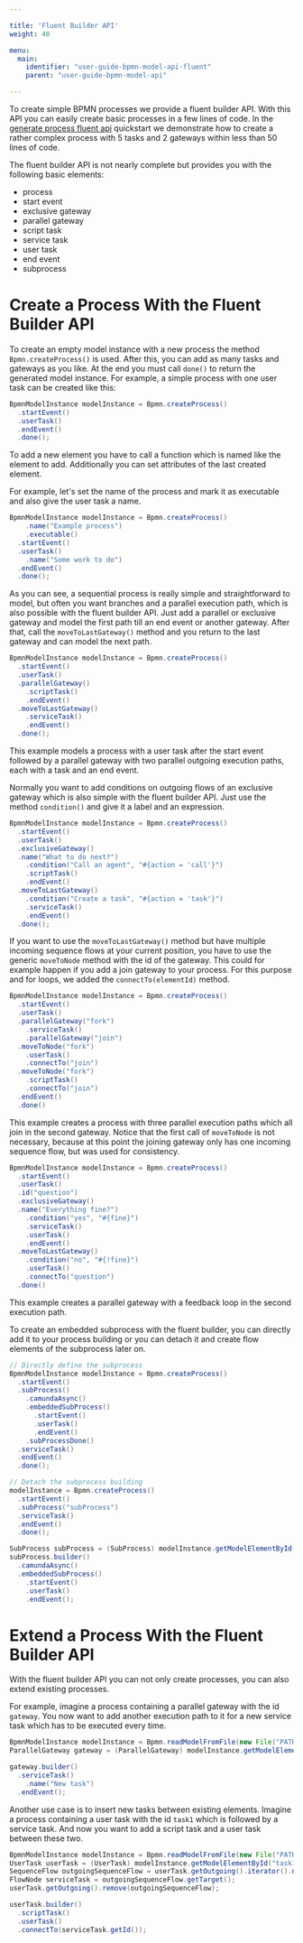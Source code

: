 ```yaml
---

title: 'Fluent Builder API'
weight: 40

menu:
  main:
    identifier: "user-guide-bpmn-model-api-fluent"
    parent: "user-guide-bpmn-model-api"

---
```


To create simple BPMN processes we provide a fluent builder API. With this API you can easily create basic
processes in a few lines of code. In the [generate process fluent api](https://github.com/camunda/camunda-bpm-examples/tree/master/bpmn-model-api/generate-process-fluent-api) quickstart we 
demonstrate how to create a rather complex process with 5 tasks and 2 gateways within less than 50 lines of code.

The fluent builder API is not nearly complete but provides you with the following basic elements:

* process
* start event
* exclusive gateway
* parallel gateway
* script task
* service task
* user task
* end event
* subprocess


# Create a Process With the Fluent Builder API

To create an empty model instance with a new process the method `Bpmn.createProcess()` is used. After this, 
you can add as many tasks and gateways as you like. At the end you must call `done()` to return the generated
model instance. For example, a simple process with one user task can be created like this:

```java
BpmnModelInstance modelInstance = Bpmn.createProcess()
  .startEvent()
  .userTask()
  .endEvent()
  .done();
```

To add a new element you have to call a function which is named like the
element to add. Additionally you can set attributes of the last created
element.

For example, let's set the name of the process and mark it as executable and also give the user task a name.

```java
BpmnModelInstance modelInstance = Bpmn.createProcess()
    .name("Example process")
    .executable()
  .startEvent()
  .userTask()
    .name("Some work to do")
  .endEvent()
  .done();
```

As you can see, a sequential process is really simple and straightforward to model, but often you want
branches and a parallel execution path, which is also possible with the fluent builder API. Just add
a parallel or exclusive gateway and model the first path till an end event or another gateway. After that,
call the `moveToLastGateway()` method and you return to the last gateway and can model the next path.

```java
BpmnModelInstance modelInstance = Bpmn.createProcess()
  .startEvent()
  .userTask()
  .parallelGateway()
    .scriptTask()
    .endEvent()
  .moveToLastGateway()
    .serviceTask()
    .endEvent()
  .done();
```

This example models a process with a user task after the start event followed by a parallel gateway
with two parallel outgoing execution paths, each with a task and an end event.

Normally you want to add conditions on outgoing flows of an exclusive gateway which is also simple with
the fluent builder API. Just use the method `condition()` and give it a label and an expression.

```java
BpmnModelInstance modelInstance = Bpmn.createProcess()
  .startEvent()
  .userTask()
  .exclusiveGateway()
  .name("What to do next?")
    .condition("Call an agent", "#{action = 'call'}")
    .scriptTask()
    .endEvent()
  .moveToLastGateway()
    .condition("Create a task", "#{action = 'task'}")
    .serviceTask()
    .endEvent()
  .done();
```

If you want to use the `moveToLastGateway()` method but have multiple incoming
sequence flows at your current position, you have to use the generic
`moveToNode` method with the id of the gateway. This could for example happen
if you add a join gateway to your process. For this purpose and for loops, we
added the `connectTo(elementId)` method.

```java
BpmnModelInstance modelInstance = Bpmn.createProcess()
  .startEvent()
  .userTask()
  .parallelGateway("fork")
    .serviceTask()
    .parallelGateway("join")
  .moveToNode("fork")
    .userTask()
    .connectTo("join")
  .moveToNode("fork")
    .scriptTask()
    .connectTo("join")
  .endEvent()
  .done()
```

This example creates a process with three parallel execution paths which all
join in the second gateway. Notice that the first call of `moveToNode` is not
necessary, because at this point the joining gateway only has one incoming sequence
flow, but was used for consistency.

```java
BpmnModelInstance modelInstance = Bpmn.createProcess()
  .startEvent()
  .userTask()
  .id("question")
  .exclusiveGateway()
  .name("Everything fine?")
    .condition("yes", "#{fine}")
    .serviceTask()
    .userTask()
    .endEvent()
  .moveToLastGateway()
    .condition("no", "#{!fine}")
    .userTask()
    .connectTo("question")
  .done()
```

This example creates a parallel gateway with a feedback loop in the second execution path.

To create an embedded subprocess with the fluent builder, you can directly add it to your
process building or you can detach it and create flow elements of the subprocess later on.

```java
// Directly define the subprocess
BpmnModelInstance modelInstance = Bpmn.createProcess()
  .startEvent()
  .subProcess()
    .camundaAsync()
    .embeddedSubProcess()
      .startEvent()
      .userTask()
      .endEvent()
    .subProcessDone()
  .serviceTask()
  .endEvent()
  .done();

// Detach the subprocess building
modelInstance = Bpmn.createProcess()
  .startEvent()
  .subProcess("subProcess")
  .serviceTask()
  .endEvent()
  .done();

SubProcess subProcess = (SubProcess) modelInstance.getModelElementById("subProcess");
subProcess.builder()
  .camundaAsync()
  .embeddedSubProcess()
    .startEvent()
    .userTask()
    .endEvent();
```


# Extend a Process With the Fluent Builder API

With the fluent builder API you can not only create processes, you can also extend existing processes.

For example, imagine a process containing a parallel gateway with the id `gateway`. You now want to
add another execution path to it for a new service task which has to be executed every time.

```java
BpmnModelInstance modelInstance = Bpmn.readModelFromFile(new File("PATH/TO/MODEL.bpmn"));
ParallelGateway gateway = (ParallelGateway) modelInstance.getModelElementById("gateway");

gateway.builder()
  .serviceTask()
    .name("New task")
  .endEvent();
```

Another use case is to insert new tasks between existing elements. Imagine a process
containing a user task with the id `task1` which is followed by a service task. And now
you want to add a script task and a user task between these two.

```java
BpmnModelInstance modelInstance = Bpmn.readModelFromFile(new File("PATH/TO/MODEL.bpmn"));
UserTask userTask = (UserTask) modelInstance.getModelElementById("task1");
SequenceFlow outgoingSequenceFlow = userTask.getOutgoing().iterator().next();
FlowNode serviceTask = outgoingSequenceFlow.getTarget();
userTask.getOutgoing().remove(outgoingSequenceFlow);

userTask.builder()
  .scriptTask()
  .userTask()
  .connectTo(serviceTask.getId());
```
